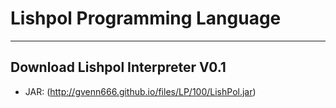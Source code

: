 # Lishpol Programming Language
------------------------------
## Download Lishpol Interpreter V0.1
- JAR: (http://gvenn666.github.io/files/LP/100/LishPol.jar)
